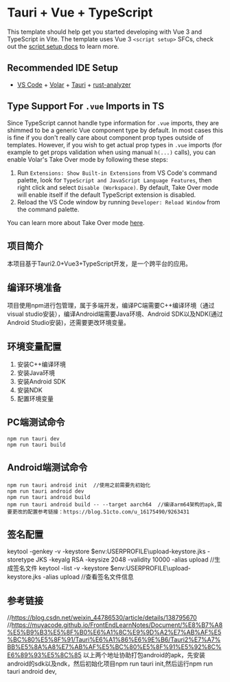 # Tauri + Vue + TypeScript

This template should help get you started developing with Vue 3 and TypeScript in Vite. The template uses Vue 3 `<script setup>` SFCs, check out the [script setup docs](https://v3.vuejs.org/api/sfc-script-setup.html#sfc-script-setup) to learn more.

## Recommended IDE Setup

- [VS Code](https://code.visualstudio.com/) + [Volar](https://marketplace.visualstudio.com/items?itemName=Vue.volar) + [Tauri](https://marketplace.visualstudio.com/items?itemName=tauri-apps.tauri-vscode) + [rust-analyzer](https://marketplace.visualstudio.com/items?itemName=rust-lang.rust-analyzer)

## Type Support For `.vue` Imports in TS

Since TypeScript cannot handle type information for `.vue` imports, they are shimmed to be a generic Vue component type by default. In most cases this is fine if you don't really care about component prop types outside of templates. However, if you wish to get actual prop types in `.vue` imports (for example to get props validation when using manual `h(...)` calls), you can enable Volar's Take Over mode by following these steps:

1. Run `Extensions: Show Built-in Extensions` from VS Code's command palette, look for `TypeScript and JavaScript Language Features`, then right click and select `Disable (Workspace)`. By default, Take Over mode will enable itself if the default TypeScript extension is disabled.
2. Reload the VS Code window by running `Developer: Reload Window` from the command palette.

You can learn more about Take Over mode [here](https://github.com/johnsoncodehk/volar/discussions/471).
## 项目简介
本项目基于Tauri2.0+Vue3+TypeScript开发，是一个跨平台的应用。
## 编译环境准备
项目使用npm进行包管理，属于多端开发，编译PC端需要C++编译环境（通过visual studio安装），编译Android端需要Java环境、Android SDK以及NDK(通过Android Studio安装)，还需要更改环境变量。
## 环境变量配置
1. 安装C++编译环境
2. 安装Java环境
3. 安装Android SDK
4. 安装NDK
5. 配置环境变量
## PC端测试命令
```
npm run tauri dev
npm run tauri build
```
## Android端测试命令
```
npm run tauri android init  //使用之前需要先初始化
npm run tauri android dev
npm run tauri android build 
npm run tauri android build -- --target aarch64  //编译arm64架构的apk,需要更改的配置参考链接：https://blog.51cto.com/u_16175490/9263431
```
## 签名配置
 keytool -genkey -v -keystore $env:USERPROFILE\upload-keystore.jks -storetype JKS -keyalg RSA -keysize 2048 -validity 10000 -alias upload   //生成签名文件
 keytool -list -v -keystore $env:USERPROFILE\upload-keystore.jks -alias upload  //查看签名文件信息 
## 参考链接
//https://blog.csdn.net/weixin_44786530/article/details/138795670
//https://muyacode.github.io/FrontEndLearnNotes/Document/%E8%B7%A8%E5%B9%B3%E5%8F%B0%E6%A1%8C%E9%9D%A2%E7%AB%AF%E5%BC%80%E5%8F%91/Tauri%E6%A1%86%E6%9E%B6/Tauri2%E7%A7%BB%E5%8A%A8%E7%AB%AF%E5%BC%80%E5%8F%91%E5%92%8C%E6%89%93%E5%8C%85
以上两个地址协助打包android的apk，先安装android的sdk以及ndk，然后初始化项目npm run tauri init,然后运行npm run tauri android dev,